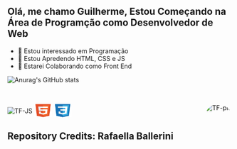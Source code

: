 ## Olá, me chamo Guilherme, Estou Começando na Área de Programção como Desenvolvedor de Web

- 👀 Estou interessado em Programação
- 🌱 Estou Apredendo HTML, CSS e JS
- 💞️ Estarei Colaborando como Front End

![Anurag's GitHub stats](https://github-readme-stats.vercel.app/api?username=fantastic&show_icons=true&theme=blue-green)

##

</div>  

  <div style="display: inline_block"><br>
    <img align="center" alt="TF-JS" height="30" width="40"   <img src="https://cdn.jsdelivr.net/gh/devicons/devicon/icons/javascript/javascript-original.svg">
    <img align="center" alt="TF-HTML" height="30" width="40" src="https://raw.githubusercontent.com/devicons/devicon/master/icons/html5/html5-original.svg">
    <img align="center" alt="TF-CSS" height="30" width="40" src="https://raw.githubusercontent.com/devicons/devicon/master/icons/css3/css3-original.svg">
    <img align="right" alt="TF-pic" height="150" style="border-radius:50px;" 
  src="https://media.discordapp.net/attachments/701269799585710090/1019051122763251772/338224_GcvjmtYh.gif?width=369&height=369">

</div>

## Repository Credits: Rafaella Ballerini

